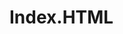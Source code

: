 # Index.HTML
<!DOCTYPE html>
<html>
<head>
  <meta charset="utf-8">
  <title>Тема (Зміни назву сторінки) </title>
  </head>
